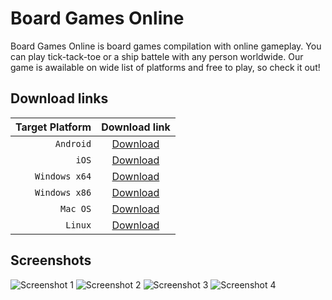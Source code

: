 # Board Games Online

 Board Games Online is board games compilation with online gameplay. You can play tick-tack-toe or a ship battele with any person worldwide. Our game is awailable on wide list of platforms and free to play, so check it out!
 
 ## Download links
 
 | __Target Platform__ | __Download link__                                                                              |
 | ------------------: |:----------------------------------------------------------------------------------------------:|
 | `Android`           | [Download](https://drive.google.com/file/d/1gzb3VHKtK_4d9Wv1nv20WRzjz1p5gn8U/view?usp=sharing) |
 | `iOS`               | [Download](https://drive.google.com/file/d/1fL3lgZE5KEdBqYVUvFAMpLaEuiRozkCO/view?usp=sharing) |
 | `Windows x64`       | [Download](https://drive.google.com/file/d/1hKhSDizL2C__rOvIomDgTAQkB9LjjNCn/view?usp=sharing) |
 | `Windows x86`       | [Download](https://drive.google.com/file/d/1k7cMU8aHPi8Ese3W-5pL-Vq9WQqNVSLv/view?usp=sharing) |
 | `Mac OS`            | [Download](https://drive.google.com/file/d/1S0Xsoh0lcOrBBnVGV0_b5Peu7Skozs_c/view?usp=sharing) |
 | `Linux`             | [Download](https://drive.google.com/file/d/19wk5X01q52JYpmwBOxXDLP3lPP-swaH1/view?usp=sharing) |
 
 ## Screenshots
 
 ![Screenshot 1](https://user-images.githubusercontent.com/55813967/169654182-57a213c2-37ca-4d62-96af-c71ca816ee30.png "Screenshot 1")
 ![Screenshot 2](https://user-images.githubusercontent.com/55813967/169654219-f6e1ff3e-a37a-4034-8a46-8eccc63b32cb.png "Screenshot 2")
 ![Screenshot 3](https://user-images.githubusercontent.com/55813967/169654261-8921752c-05d7-48ce-abbe-0b00344898b3.png "Screenshot 3")
 ![Screenshot 4](https://user-images.githubusercontent.com/55813967/169654293-16928192-741b-452a-828a-3fdda721425b.png "Screenshot 4")
 

